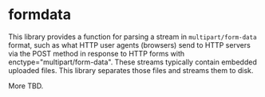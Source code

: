 # formdata

This library provides a function for parsing a stream in `multipart/form-data` format,
such as what HTTP user agents (browsers) send to HTTP servers via the POST method
in response to HTTP forms with enctype="multipart/form-data".  These streams typically
contain embedded uploaded files.  This library separates those files and streams them
to disk.

More TBD.
